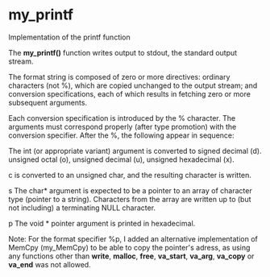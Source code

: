 # my_printf
Implementation of the printf function

The **my_printf()** function writes output to stdout, the standard output stream.

The format string is composed of zero or more directives: ordinary characters (not %), which are copied unchanged to the output stream; and conversion specifications, each of which results in fetching zero or more subsequent arguments.

Each conversion specification is introduced by the % character. The arguments must correspond properly (after type promotion) with the conversion specifier. After the %, the following appear in sequence:

The int (or appropriate variant) argument is converted to signed decimal (d). unsigned octal (o), unsigned decimal (u), unsigned hexadecimal (x).

c is converted to an unsigned char, and the resulting character is written.

s The char* argument is expected to be a pointer to an array of character type (pointer to a string). Characters from the array are written up to (but not including) a terminating NULL character.

p The void * pointer argument is printed in hexadecimal.

Note: For the format specifier %p, I added an alternative implementation of MemCpy (my_MemCpy) to be able to copy the pointer's adress, as using any functions other than **write**, **malloc**, **free**, **va_start**, **va_arg**, **va_copy** or **va_end** was not allowed.
